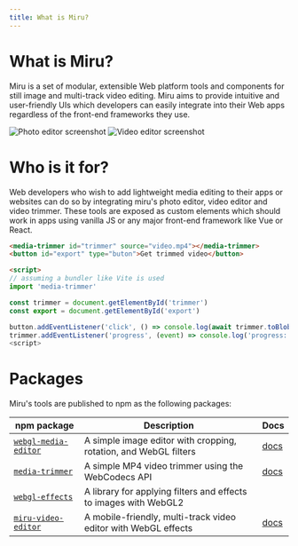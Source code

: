 ```yaml
---
title: What is Miru?
---
```


# What is Miru?

Miru is a set of modular, extensible Web platform tools and components for still image and multi-track video editing.
Miru aims to provide intuitive and user-friendly UIs which developers can easily integrate into their Web apps
regardless of the front-end frameworks they use.

<p class="flex justify-evenly flex-wrap">
    <img src="/webgl-media-editor-screenshot.jpg" alt="Photo editor screenshot" class="h-20rem">
    <img src="/video-editor-screenshot.jpg" alt="Video editor screenshot" class="h-20rem">
</p>

# Who is it for?

Web developers who wish to add lightweight media editing to their apps or websites can do so by integrating miru's photo
editor, video editor and video trimmer. These tools are exposed as custom elements which should work in apps using
vanilla JS or any major front-end framework like Vue or React.

```html
<media-trimmer id="trimmer" source="video.mp4"></media-trimmer>
<button id="export" type="buton">Get trimmed video</button>

<script>
// assuming a bundler like Vite is used
import 'media-trimmer'

const trimmer = document.getElementById('trimmer')
const export = document.getElementById('export')

button.addEventListener('click', () => console.log(await trimmer.toBlob()))
trimmer.addEventListener('progress', (event) => console.log('progress:', event.detail.progress))
<script>
```

# Packages

Miru's tools are published to npm as the following packages:

| npm package                                                              | Description                                                      | Docs                              |
| ------------------------------------------------------------------------ | ---------------------------------------------------------------- | --------------------------------- |
| [`webgl-media-editor`](https://www.npmjs.com/package/webgl-media-editor) | A simple image editor with cropping, rotation, and WebGL filters | [docs](/guide/webgl-media-editor) |
| [`media-trimmer`](https://www.npmjs.com/package/media-trimmer)           | A simple MP4 video trimmer using the WebCodecs API               | [docs](/guide/media-trimmer)      |
| [`webgl-effects`](https://www.npmjs.com/package/webgl-effects)           | A library for applying filters and effects to images with WebGL2 |                                   |
| [`miru-video-editor`](https://www.npmjs.com/package/video-editor)            | A mobile-friendly, multi-track video editor with WebGL effects   | [docs](/guide/video-editor)       |